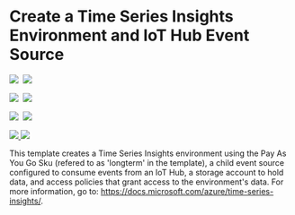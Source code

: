 # Create a Time Series Insights Environment and IoT Hub Event Source

<IMG SRC="https://azbotstorage.blob.core.windows.net/badges/201-timeseriesinsights-environment-payg-with-iothub/PublicLastTestDate.svg" />&nbsp;
<IMG SRC="https://azbotstorage.blob.core.windows.net/badges/201-timeseriesinsights-environment-payg-with-iothub/PublicDeployment.svg" />&nbsp;

<IMG SRC="https://azbotstorage.blob.core.windows.net/badges/201-timeseriesinsights-environment-payg-with-iothub/FairfaxLastTestDate.svg" />&nbsp;
<IMG SRC="https://azbotstorage.blob.core.windows.net/badges/201-timeseriesinsights-environment-payg-with-iothub/FairfaxDeployment.svg" />&nbsp;

<IMG SRC="https://azbotstorage.blob.core.windows.net/badges/201-timeseriesinsights-environment-payg-with-iothub/BestPracticeResult.svg" />&nbsp;
<IMG SRC="https://azbotstorage.blob.core.windows.net/badges/201-timeseriesinsights-environment-payg-with-iothub/CredScanResult.svg" />&nbsp;

<a href="https://portal.azure.com/#create/Microsoft.Template/uri/https%3A%2F%2Fraw.githubusercontent.com%2FAzure%2Fazure-quickstart-templates%2Fmaster%2F201-timeseriesinsights-environment-payg-with-iothub%2Fazuredeploy.json" target="_blank">
    <img src="http://azuredeploy.net/deploybutton.png"/>
</a>
<a href="http://armviz.io/#/?load=https%3A%2F%2Fraw.githubusercontent.com%2FAzure%2Fazure-quickstart-templates%2Fmaster%2F201-timeseriesinsights-environment-payg-with-iothub%2Fazuredeploy.json" target="_blank">
    <img src="http://armviz.io/visualizebutton.png"/>
</a>

This template creates a Time Series Insights environment using the Pay As You Go Sku (refered to as 'longterm' in the template), a child event source configured to consume events from an IoT Hub, a storage account to hold data, and access policies that grant access to the environment's data. For more information, go to: <https://docs.microsoft.com/azure/time-series-insights/>.
